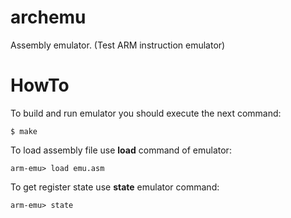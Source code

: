 # archemu
Assembly emulator. (Test ARM instruction emulator)

# HowTo
To build and run emulator you should execute the next command:
```
$ make
```
To load assembly file use **load** command of emulator:
```
arm-emu> load emu.asm
```
To get register state use **state** emulator command:
```
arm-emu> state
```